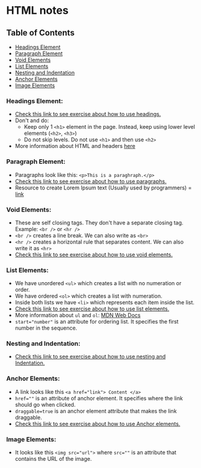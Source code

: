 # HTML notes

## Table of Contents

- [Headings Element](#headings-element)
- [Paragraph Element](#paragraph-element)
- [Void Elements](#void-elements)
- [List Elements](#list-elements)
- [Nesting and Indentation](#nesting-and-indentation)
- [Anchor Elements](#anchor-elements)
- [Image Elements](#image-elements)

### Headings Element:

- [Check this link to see exercise about how to use headings.](2.1%20Heading%20Element/index.html)
- Don't and do:
  - Keep only 1 `<h1>` element in the page. Instead, keep using lower level elements (`<h2>`, `<h3>`)
  - Do not skip levels. Do not use `<h1>` and then use `<h2>`
- More information about HTML and headers [here](https://developer.mozilla.org/en-US/docs/Web/HTML/Element/Heading_Elements)

### Paragraph Element:

- Paragraphs look like this: `<p>This is a paraghraph.</p>`
- [Check this link to see exercise about how to use paragraphs.](2.2%20Paragraph%20Element/index.html)
- Resource to create Lorem Ipsum text (Usually used by programmers) = [link](https://www.lipsum.com/)

### Void Elements:

- These are self closing tags. They don't have a separate closing tag. Example: `<br />` or `<hr />`
- `<br />` creates a line break. We can also write as `<br>`
- `<hr />` creates a horizontal rule that separates content. We can also write it as `<hr>`
- [Check this link to see exercise about how to use void elements.](2.3%20Void%20Elements/index.html)

### List Elements:

- We have unordered `<ul>` which creates a list with no numeration or order.
- We have ordered `<ol>` which creates a list with numeration.
- Inside both lists we have `<li>` which represents each item inside the list.
- [Check this link to see exercise about how to use list elements.](3.0%20List%20Elements/index.html)
- More information about `ul` and `ol`: [MDN Web Docs](https://developer.mozilla.org/en-US/docs/Web/HTML/Element/ol)
- `start="number"` is an attribute for ordering list. It specifies the first number in the sequence.

### Nesting and Indentation:

- [Check this link to see exercise about how to use nesting and Indentation.](3.1%20Nesting%20and%20Indentation/index.html)

### Anchor Elements:

- A link looks like this `<a href="link"> Content </a>`
- `href=""` is an attribute of anchor element. It specifies where the link should go when clicked.
- `draggable=true` is an anchor element attribute that makes the link draggable.
- [Check this link to see exercise about how to use Anchor elements.](3.2%20Anchor%20Elements/index.html)

### Image Elements:

- It looks like this `<img src="url">` where `src=""` is an attribute that contains the URL of the image.
